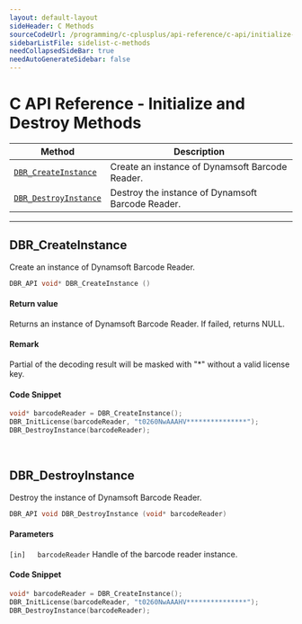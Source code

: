 ```yaml
---
layout: default-layout
sideHeader: C Methods
sourceCodeUrl: /programming/c-cplusplus/api-reference/c-api/initialize-and-destroy.md
sidebarListFile: sidelist-c-methods
needCollapsedSideBar: true
needAutoGenerateSidebar: false
---
```



# C API Reference - Initialize and Destroy Methods

  | Method               | Description |
  |----------------------|-------------|
  | [`DBR_CreateInstance`](#dbr_createinstance) | Create an instance of Dynamsoft Barcode Reader. |
  | [`DBR_DestroyInstance`](#dbr_destroyinstance) | Destroy the instance of Dynamsoft Barcode Reader. |
  
  ---
  
   




## DBR_CreateInstance
Create an instance of Dynamsoft Barcode Reader.


```c
DBR_API void* DBR_CreateInstance ()	
```   

#### Return value
Returns an instance of Dynamsoft Barcode Reader. If failed, returns NULL.


#### Remark
Partial of the decoding result will be masked with "\*" without a valid license key.

#### Code Snippet
```c
void* barcodeReader = DBR_CreateInstance();
DBR_InitLicense(barcodeReader, "t0260NwAAAHV***************");
DBR_DestroyInstance(barcodeReader);
```


&nbsp;





## DBR_DestroyInstance
Destroy the instance of Dynamsoft Barcode Reader.

```c
DBR_API void DBR_DestroyInstance (void* barcodeReader)	
```   
   
#### Parameters
`[in]	barcodeReader` Handle of the barcode reader instance.

#### Code Snippet
```c
void* barcodeReader = DBR_CreateInstance();
DBR_InitLicense(barcodeReader, "t0260NwAAAHV***************");
DBR_DestroyInstance(barcodeReader);
```

